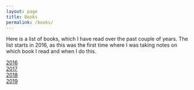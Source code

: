 ```yaml
---
layout: page
title: Books
permalink: /books/
---
```


Here is a list of books, which I have read over the past couple of years. The list starts in 2016, as this was the first time where I was taking notes on which book I read and when I do this.

[2016](_books/books_2016.markdown) <br />
[2017](_books/books_2017.markdown) <br />
[2018](_books/books_2018.markdown) <br />
[2019](_books/books_2019.markdown)